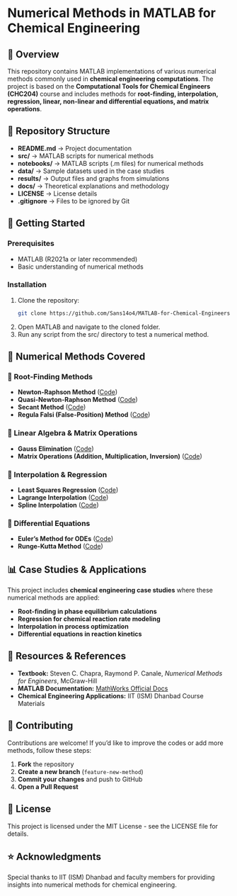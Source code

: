 # Numerical Methods in MATLAB for Chemical Engineering  

## 📌 Overview  
This repository contains MATLAB implementations of various numerical methods commonly used in **chemical engineering computations**. The project is based on the **Computational Tools for Chemical Engineers (CHC204)** course and includes methods for **root-finding, interpolation, regression, linear, non-linear and differential equations, and matrix operations**.


## 📂 Repository Structure  
- **README.md** → Project documentation  
- **src/** → MATLAB scripts for numerical methods  
- **notebooks/** → MATLAB scripts (.m files) for numerical methods  
- **data/** → Sample datasets used in the case studies  
- **results/** → Output files and graphs from simulations  
- **docs/** → Theoretical explanations and methodology  
- **LICENSE** → License details  
- **.gitignore** → Files to be ignored by Git  


## 🚀 Getting Started  
### Prerequisites  
- MATLAB (R2021a or later recommended)  
- Basic understanding of numerical methods  

### Installation  
1. Clone the repository:  
   ```bash
   git clone https://github.com/Sans14o4/MATLAB-for-Chemical-Engineers.git
2. Open MATLAB and navigate to the cloned folder.
3. Run any script from the src/ directory to test a numerical method.

## 📖 Numerical Methods Covered  

### 🔹 Root-Finding Methods  
- **Newton-Raphson Method** ([Code](src/newton_raphson.m))  
- **Quasi-Newton-Raphson Method** ([Code](src/quasi_newton.m))  
- **Secant Method** ([Code](src/secant.m))  
- **Regula Falsi (False-Position) Method** ([Code](src/regula_falsi.m))  

### 🔹 Linear Algebra & Matrix Operations  
- **Gauss Elimination** ([Code](src/gauss_elimination.m))  
- **Matrix Operations (Addition, Multiplication, Inversion)** ([Code](src/matrix_operations.m))  

### 🔹 Interpolation & Regression  
- **Least Squares Regression** ([Code](src/least_squares.m))  
- **Lagrange Interpolation** ([Code](src/lagrange_interp.m))  
- **Spline Interpolation** ([Code](src/spline_interp.m))  

### 🔹 Differential Equations  
- **Euler’s Method for ODEs** ([Code](src/euler_method.m))  
- **Runge-Kutta Method** ([Code](src/runge_kutta.m))  

## 📊 Case Studies & Applications  

This project includes **chemical engineering case studies** where these numerical methods are applied:  
- **Root-finding in phase equilibrium calculations**  
- **Regression for chemical reaction rate modeling**  
- **Interpolation in process optimization**  
- **Differential equations in reaction kinetics**  

## 🔗 Resources & References  

- **Textbook:** Steven C. Chapra, Raymond P. Canale, *Numerical Methods for Engineers*, McGraw-Hill  
- **MATLAB Documentation:** [MathWorks Official Docs](https://www.mathworks.com/help/matlab/)  
- **Chemical Engineering Applications:** IIT (ISM) Dhanbad Course Materials  

## 👥 Contributing  

Contributions are welcome! If you’d like to improve the codes or add more methods, follow these steps:  

1. **Fork** the repository  
2. **Create a new branch** (`feature-new-method`)  
3. **Commit your changes** and push to GitHub  
4. **Open a Pull Request**  

## 📜 License
This project is licensed under the MIT License - see the LICENSE file for details.

## ⭐ Acknowledgments
Special thanks to IIT (ISM) Dhanbad and faculty members for providing insights into numerical methods for chemical engineering.
